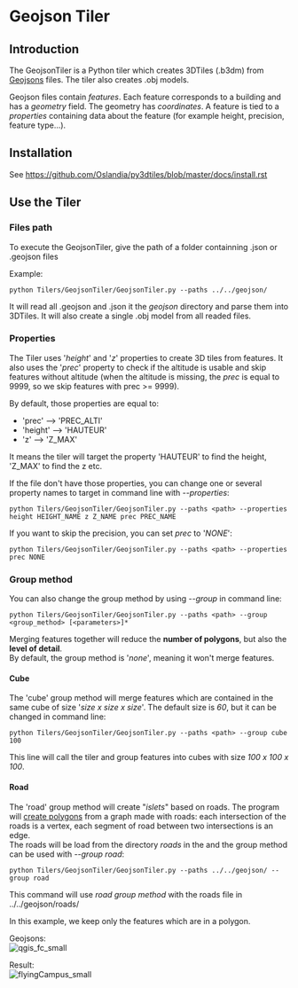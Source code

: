 # Geojson Tiler

## Introduction
The GeojsonTiler is a Python tiler which creates 3DTiles (.b3dm) from [Geojsons](https://en.wikipedia.org/wiki/GeoJSON) files.
The tiler also creates .obj models.

Geojson files contain _features_. Each feature corresponds to a building and has a _geometry_ field. The geometry has _coordinates_. A feature is tied to a _properties_ containing data about the feature (for example height, precision, feature type...).

## Installation
See https://github.com/Oslandia/py3dtiles/blob/master/docs/install.rst

## Use the Tiler
### Files path
To execute the GeojsonTiler, give the path of a folder containning .json or .geojson files

Example:
```
python Tilers/GeojsonTiler/GeojsonTiler.py --paths ../../geojson/
```
It will read all .geojson and .json it the _geojson_ directory and parse them into 3DTiles. It will also create a single .obj model from all readed files.

### Properties
The Tiler uses '_height_' and '_z_' properties to create 3D tiles from features. It also uses the '_prec_' property to check if the altitude is usable and skip features without altitude (when the altitude is missing, the _prec_ is equal to 9999, so we skip features with prec >= 9999).

By default, those properties are equal to:
- 'prec' --> 'PREC_ALTI'
- 'height' --> 'HAUTEUR'
- 'z' --> 'Z_MAX'

It means the tiler will target the property 'HAUTEUR' to find the height, 'Z_MAX' to find the z etc.

If the file don't have those properties, you can change one or several property names to target in command line with _--properties_:
```
python Tilers/GeojsonTiler/GeojsonTiler.py --paths <path> --properties height HEIGHT_NAME z Z_NAME prec PREC_NAME
```
If you want to skip the precision, you can set _prec_ to '_NONE_':
```
python Tilers/GeojsonTiler/GeojsonTiler.py --paths <path> --properties prec NONE
```

### Group method
You can also change the group method by using _--group_ in command line:
```
python Tilers/GeojsonTiler/GeojsonTiler.py --paths <path> --group <group_method> [<parameters>]*
```
Merging features together will reduce the __number of polygons__, but also the __level of detail__.  
By default, the group method is '_none_', meaning it won't merge features.
#### Cube
The 'cube' group method will merge features which are contained in the same cube of size '_size x size x size_'. The default size is _60_, but it can be changed in command line:
```
python Tilers/GeojsonTiler/GeojsonTiler.py --paths <path> --group cube 100
```
This line will call the tiler and group features into cubes with size _100 x 100 x 100_.

#### Road
The 'road' group method will create "_islets_" based on roads. The program will [create polygons](https://web.ist.utl.pt/alfredo.ferreira/publications/12EPCG-PolygonDetection.pdf) from a graph made with roads: each intersection of the roads is a vertex, each segment of road between two intersections is an edge.  
The roads will be load from the directory _roads_ in the <path> and the group method can be used with _--group road_:
```
python Tilers/GeojsonTiler/GeojsonTiler.py --paths ../../geojson/ --group road
```
This command will use _road group method_ with the roads file in ../../geojson/roads/
  
In this example, we keep only the features which are in a polygon.

Geojsons:  
![qgis_fc_small](https://github.com/LorenzoMarnat/py3dtiles/blob/Tiler/Tilers/GeojsonTiler/Results/ScreenShots/qgis_fc_small.png)
  
Result:  
![flyingCampus_small](https://github.com/LorenzoMarnat/py3dtiles/blob/Tiler/Tilers/GeojsonTiler/Results/ScreenShots/flyingCampus_small.png)
